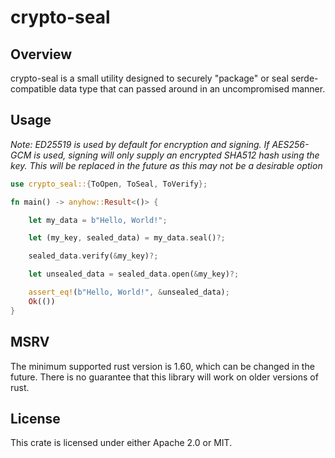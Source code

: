 # crypto-seal

## Overview 

crypto-seal is a small utility designed to securely "package" or seal serde-compatible data type that can passed around in an uncompromised manner. 

## Usage

*Note: ED25519 is used by default for encryption and signing. If AES256-GCM is used, signing will only supply an encrypted SHA512 hash using the key. This will be replaced in the future as this may not be a desirable option*

```rust
use crypto_seal::{ToOpen, ToSeal, ToVerify};

fn main() -> anyhow::Result<()> {

    let my_data = b"Hello, World!";

    let (my_key, sealed_data) = my_data.seal()?;

    sealed_data.verify(&my_key)?;

    let unsealed_data = sealed_data.open(&my_key)?;

    assert_eq!(b"Hello, World!", &unsealed_data);
    Ok(())
}
```

## MSRV

The minimum supported rust version is 1.60, which can be changed in the future. There is no guarantee that this library will work on older versions of rust.


## License

This crate is licensed under either Apache 2.0 or MIT. 